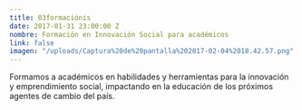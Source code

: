 ```yaml
---
title: 03formaciónis
date: 2017-01-31 23:00:00 Z
nombre: Formación en Innovación Social para académicos
link: false
imagen: "/uploads/Captura%20de%20pantalla%202017-02-04%2018.42.57.png"
---
```


Formamos a académicos en habilidades y herramientas para la innovación y emprendimiento social, impactando en la educación de los próximos agentes de cambio del país.

